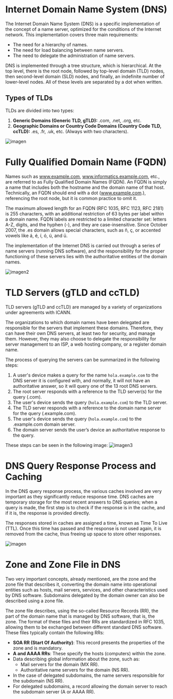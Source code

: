 # Internet Domain Name System (DNS)

The Internet Domain Name System (DNS) is a specific implementation of the concept of a name server, optimized for the conditions of the Internet network. This implementation covers three main requirements:

- The need for a hierarchy of names.
- The need for load balancing between name servers.
- The need to delegate the administration of name servers.

DNS is implemented through a tree structure, which is hierarchical. At the top level, there is the root node, followed by top-level domain (TLD) nodes, then second-level domain (SLD) nodes, and finally, an indefinite number of lower-level nodes. All of these levels are separated by a dot when written.

## Types of TLDs

TLDs are divided into two types:

1. **Generic Domains (Generic TLD, gTLD):** .com, .net, .org, etc.
2. **Geographic Domains or Country Code Domains (Country Code TLD, ccTLD):** .es, .fr, .uk, etc. (Always with two characters).

![imagen](https://www.fpgenred.es/DNS/jerarquia.png)

# Fully Qualified Domain Name (FQDN)

Names such as www.example.com, www.informatics.example.com, etc., are referred to as Fully Qualified Domain Names (FQDN). An FQDN is simply a name that includes both the hostname and the domain name of that host. Technically, an FQDN should end with a dot (www.example.com.), referencing the root node, but it is common practice to omit it.

The maximum allowed length for an FQDN (RFC 1035, RFC 1123, RFC 2181) is 255 characters, with an additional restriction of 63 bytes per label within a domain name. FQDN labels are restricted to a limited character set: letters A-Z, digits, and the hyphen (-), and they are case-insensitive. Since October 2007, the .es domain allows special characters, such as ñ, ç, or accented vowels like á, é, í, ó, ú, and ü.

The implementation of the Internet DNS is carried out through a series of name servers (running DNS software), and the responsibility for the proper functioning of these servers lies with the authoritative entities of the domain names.

![imagen2](https://www.fpgenred.es/DNS/DelegacionDominios.png)

# TLD Servers (gTLD and ccTLD)

TLD servers (gTLD and ccTLD) are managed by a variety of organizations under agreements with ICANN.

The organizations to which domain names have been delegated are responsible for the servers that implement these domains. Therefore, they can have their own DNS servers, at least two for security, and manage them. However, they may also choose to delegate the responsibility for server management to an ISP, a web hosting company, or a register domain name.

The process of querying the servers can be summarized in the following steps:

1. A user's device makes a query for the name `hola.example.com` to the DNS server it is configured with, and normally, it will not have an authoritative answer, so it will query one of the 13 root DNS servers.
2. The root server responds with a reference to the TLD server(s) for the query (.com).
3. The user's device sends the query (`hola.example.com`) to the TLD server.
4. The TLD server responds with a reference to the domain name server for the query (.example.com).
5. The user's device sends the query (`hola.example.com`) to the .example.com domain server.
6. The domain server sends the user’s device an authoritative response to the query.

These steps can be seen in the following image:
![imagen3](https://www.fpgenred.es/DNS/Consulta.png)

# DNS Query Response Process and Caching

In the DNS query response process, the various caches involved are very important as they significantly reduce response time. DNS caches are temporary storage for the most recent answers to DNS queries; when a query is made, the first step is to check if the response is in the cache, and if it is, the response is provided directly.

The responses stored in caches are assigned a time, known as Time To Live (TTL). Once this time has passed and the response is not used again, it is removed from the cache, thus freeing up space to store other responses.

![imagen](https://www.fpgenred.es/DNS/ProcedimientoConsultaConCache.png)

# Zone and Zone File in DNS

Two very important concepts, already mentioned, are the zone and the zone file that describes it, converting the domain name into operational entities such as hosts, mail servers, services, and other characteristics used by DNS software. Subdomains delegated by the domain owner can also be described using a zone file.

The zone file describes, using the so-called Resource Records (RR), the part of the domain name that is managed by DNS software, that is, the zone. The format of these files and their RRs are standardized in RFC 1035, allowing them to be exchanged between different standard DNS software. These files typically contain the following RRs:

- **SOA RR (Start Of Authority)**: This record presents the properties of the zone and is mandatory.
- **A and AAAA RRs**: These specify the hosts (computers) within the zone.
- Data describing global information about the zone, such as:
  - Mail servers for the domain (MX RR).
  - Authoritative name servers for the domain (NS RR).
- In the case of delegated subdomains, the name servers responsible for the subdomain (NS RR).
- For delegated subdomains, a record allowing the domain server to reach the subdomain server (A or AAAA RR).
